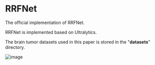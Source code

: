 # RRFNet
The official implementation of RRFNet.

RRFNet is implemented based on Ultralytics.

The brain tumor datasets used in this paper is stored in the "**datasets**" directory.

![image](https://github.com/Mr-cream/RRFNet/blob/main/images/img1.png)


